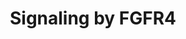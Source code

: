 ---
annotations:
- type: Pathway Ontology
  value: signaling pathway
authors:
- ReactomeTeam
- Egonw
description: The 22 members of the fibroblast growth factor (FGF) family of growth
  factors mediate their cellular responses by binding to and activating the different
  isoforms encoded by the four receptor tyrosine kinases (RTKs) designated FGFR1,
  FGFR2, FGFR3 and FGFR4. These receptors are key regulators of several developmental
  processes in which cell fate and differentiation to various tissue lineages are
  determined. Unlike other growth factors, FGFs act in concert with heparin or heparan
  sulfate proteoglycan (HSPG) to activate FGFRs and to induce the pleiotropic responses
  that lead to the variety of cellular responses induced by this large family of growth
  factors. An alternative, FGF-independent, source of FGFR activation originates from
  the interaction with cell adhesion molecules, typically in the context of interactions
  on neural cell membranes and is crucial for neuronal survival and development.<br><br>Upon
  ligand binding, receptor dimers are formed and their intrinsic tyrosine kinase is
  activated causing phosphorylation of multiple tyrosine residues on the receptors.
  These then serve as docking sites for the recruitment of SH2 (src homology-2) or
  PTB (phosphotyrosine binding) domains of adaptors, docking proteins or signaling
  enzymes. Signaling complexes are assembled and recruited to the active receptors
  resulting in a cascade of phosphorylation events.<br><br>This leads to stimulation
  of intracellular signaling pathways that control cell proliferation, cell differentiation,
  cell migration, cell survival and cell shape, depending on the cell type or stage
  of maturation.<br>  View original pathway at:[http://www.reactome.org/PathwayBrowser/#DIAGRAM=5654743
  Reactome].
last-edited: 2018-10-31
organisms:
- Homo sapiens
redirect_from:
- /index.php/Pathway:WP3334
- /instance/WP3334
schema-jsonld:
- '@context': https://schema.org/
  '@id': https://wikipathways.github.io/pathways/WP3334.html
  '@type': Dataset
  creator:
    '@type': Organization
    name: WikiPathways
  description: The 22 members of the fibroblast growth factor (FGF) family of growth
    factors mediate their cellular responses by binding to and activating the different
    isoforms encoded by the four receptor tyrosine kinases (RTKs) designated FGFR1,
    FGFR2, FGFR3 and FGFR4. These receptors are key regulators of several developmental
    processes in which cell fate and differentiation to various tissue lineages are
    determined. Unlike other growth factors, FGFs act in concert with heparin or heparan
    sulfate proteoglycan (HSPG) to activate FGFRs and to induce the pleiotropic responses
    that lead to the variety of cellular responses induced by this large family of
    growth factors. An alternative, FGF-independent, source of FGFR activation originates
    from the interaction with cell adhesion molecules, typically in the context of
    interactions on neural cell membranes and is crucial for neuronal survival and
    development.<br><br>Upon ligand binding, receptor dimers are formed and their
    intrinsic tyrosine kinase is activated causing phosphorylation of multiple tyrosine
    residues on the receptors. These then serve as docking sites for the recruitment
    of SH2 (src homology-2) or PTB (phosphotyrosine binding) domains of adaptors,
    docking proteins or signaling enzymes. Signaling complexes are assembled and recruited
    to the active receptors resulting in a cascade of phosphorylation events.<br><br>This
    leads to stimulation of intracellular signaling pathways that control cell proliferation,
    cell differentiation, cell migration, cell survival and cell shape, depending
    on the cell type or stage of maturation.<br>  View original pathway at:[http://www.reactome.org/PathwayBrowser/#DIAGRAM=5654743
    Reactome].
  keywords:
  - ''
  - with enhanced
  - 'KRAS '
  - Activated
  - 'PIK3CA '
  - FGFR4:p-FRS2:GRB2:SOS1
  - 'p-S111,S120-SPRY2 '
  - FGFR4 Y367C
  - 'PPP2CB '
  - 'FGF8-1 '
  - 'p-Y194,Y195,Y272-SHC1-3 '
  - 'SOS1 '
  - bound to
  - PIK3CA
  - FGFR4:p-FRS:p-PTPN11
  - 'GRB2-1 '
  - 'FGF20 '
  - 'UBC(381-456) '
  - 'PPP2CA '
  - signaling
  - PI(4,5)P2
  - 'GalNAc-T178-FGF23(25-251) '
  - KLB
  - 'p-Y239,Y240,Y317-SHC1-2 '
  - PP2A(A:C):S112/S121-pSPRY2
  - activity:PD173074
  - FGFR4:p-FRS2:p-PPTN11:p-CBL:GRB2
  - 'RPS27A(1-76) '
  - 'NRAS '
  - Activated FGFR4
  - FGFR4:p-FRS2:p-PTPN11:GRB2:GAB1:PIK3R1
  - 'p-8T-FRS2 '
  - GTP
  - 'p-T202,Y204-MAPK3 '
  - 'SHC1-2 '
  - FGF19:BetaKlotho
  - 'FGFR4 N535K '
  - 'BRAF '
  - Y55/Y227-pSPRY2:CBL
  - 'GDP '
  - 'FGFR4 '
  - Ub-(Y55/Y227)p-SPRY2
  - SPRY2:B-RAF
  - Pi
  - FRS2
  - 'UBC(457-532) '
  - 'UBC(1-76) '
  - S111/S120
  - cascade
  - FGFR4:p-FRS2:GRB2:GAB1:PIK3R1
  - p-T250,T255,T385,S437-MKNK1
  - 'CBL '
  - Ub:Y55/Y227-pSPRY2:CBL
  - 'FGF6 '
  - (A:C):S112/S115
  - PIK3R1
  - 'FGF4 '
  - 'FGFR4 V550L '
  - 'SHC1-3 '
  - 'p-6Y-FRS2 '
  - PPA2A
  - FGFR4 enhanced
  - 'GTP '
  - FGFR4:p-FRS
  - p-SPRY2:GRB2
  - 'PI(3,4,5)P3 '
  - 'p-5Y-FGFR4 '
  - ADP
  - dimers
  - 'KLB '
  - p-S111,S120-SPRY2
  - kinase mutants
  - FGFR4:p-FRS2:GRB2:GAB1:PI3K
  - 'UBC(77-152) '
  - p-Y371-CBL:GRB2
  - 'UBB(153-228) '
  - PD173074
  - GRB2:GAB1:PIK3R1
  - 'UBC(533-608) '
  - 'p-5Y-FGFR4 V550L '
  - HS
  - mutants:PLCG1
  - 'FGF16 '
  - Activated FGFR4:FRS2
  - 'FGF9 '
  - p21 RAS:GTP
  - kinase
  - RAF/MAP kinase
  - 'UBC(305-380) '
  - 'FGFR4 N535D '
  - p21 RAS:GDP
  - 'FGF1 '
  - 'SPRY2 '
  - FGFR4:p-4Y-PLCG1
  - PI(3,4,5)P3
  - 'PTPN11 '
  - PTPN11
  - 'p-Y371-CBL '
  - 'FGF17-1 '
  - activated
  - 'p-Y55,Y227-SPRY2 '
  - FGFR4 homodimer
  - 'PLCG1 '
  - GRB2-1:SOS1
  - 'p-5Y-FGFR4 N535K '
  - Ub-Activated FGFR4
  - complex:Ub-p-FRS2
  - FGFR4:p-FRS2:p-PTPN11:GRB2:GAB1:PI3K
  - FGFR4:HS:KLB:FGF19
  - 'FGF18 '
  - PP2A (A:C)
  - 'p-5Y-FGFR4 V550E '
  - 'HRAS '
  - bound to FGF
  - 'p-5Y-FGFR4 N535D '
  - 'FGF19 '
  - p-SPRY2
  - 'UBC(609-684) '
  - FGFR4
  - PP2A(A:C):SPRY2
  - FGFR4:pY-SHC1
  - 'FGFR4 Y367C '
  - mutants:p-4Y-PLCG1
  - PP2A(A:C):Y55/Y227-pSPRY2
  - SRC-1
  - FGFR4:p-FRS2
  - p-4Y-PLCG1
  - Activated FGFR4:SHC1
  - p-T,Y MAPK dimers
  - 'p-T185,Y187-MAPK1 '
  - dimer
  - DAG and IP3
  - 'FRS3 '
  - GDP
  - Activated FGFR4:FRS3
  - SHC1-2,SHC1-3
  - FGFR4 mutant dimers
  - 'Activated FGFR4 enhanced kinase mutants '
  - FGFR4 Y367C mutant
  - enhanced kinase
  - GRB2:GAB1
  - FGFR4:p-FRS2:p-PTPN11
  - PPA2A (A:C):Y55/Y227
  - GRB2-1
  - homodimer
  - 'UBB(77-152) '
  - mutants
  - PLCG1
  - 'p-Y546,Y584-PTPN11 '
  - 'p-S112,S121-SPRY2 '
  - FGFR4:p-FRS:PTPN11
  - 'UBC(229-304) '
  - kinase mutant
  - 'FGF2(10-155) '
  - 'UBA52(1-76) '
  - ATP
  - 'GAB1 '
  - 'p5Y-FGFR4 Y367C mutant '
  - FRS3
  - CBL
  - 'p-S112,S115-SPRY2 '
  - PPA2A(A:C):SPRY2
  - 'FRS2 '
  - 'UBC(153-228) '
  - 'p-4Y-PLCG1 '
  - PIP3 activates AKT
  - FGFR4:PLCG1
  - p-SPRY2:B-RAF
  - BRAF
  - FGFR4:pY-SHC1:GRB2:SOS1
  - 'PPP2R1A '
  - FGFR4:p-FRS3
  - 'FGFR4 V550E '
  - 'HS '
  - 'p-5Y-FRS3 '
  - 'UBB(1-76) '
  - FGFR4:p-8T-FRS2
  - 'PIK3R1 '
  - FGFR4-binding FGFs
  - Y367C mutant
  - Ub
  - FGF19
  license: CC0
  name: Signaling by FGFR4
seo: CreativeWork
title: Signaling by FGFR4
wpid: WP3334
---